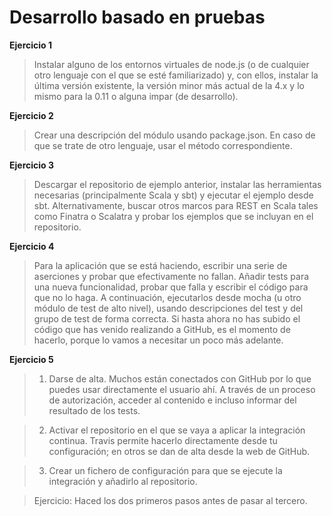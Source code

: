 # Desarrollo basado en pruebas

**Ejercicio 1**

>Instalar alguno de los entornos virtuales de node.js (o de cualquier otro lenguaje con el que se esté familiarizado) y, con ellos, instalar la última versión existente, la versión minor más actual de la 4.x y lo mismo para la 0.11 o alguna impar (de desarrollo).


**Ejercicio 2**

>Crear una descripción del módulo usando package.json. En caso de que se trate de otro lenguaje, usar el método correspondiente.


**Ejercicio 3**

>Descargar el repositorio de ejemplo anterior, instalar las herramientas necesarias (principalmente Scala y sbt) y ejecutar el ejemplo desde sbt. Alternativamente, buscar otros marcos para REST en Scala tales como Finatra o Scalatra y probar los ejemplos que se incluyan en el repositorio.


**Ejercicio 4**

>Para la aplicación que se está haciendo, escribir una serie de aserciones y probar que efectivamente no fallan. Añadir tests para una nueva funcionalidad, probar que falla y escribir el código para que no lo haga. A continuación, ejecutarlos desde mocha (u otro módulo de test de alto nivel), usando descripciones del test y del grupo de test de forma correcta. Si hasta ahora no has subido el código que has venido realizando a GitHub, es el momento de hacerlo, porque lo vamos a necesitar un poco más adelante.


**Ejercicio 5**

>1. Darse de alta. Muchos están conectados con GitHub por lo que puedes usar directamente el usuario ahí. A través de un proceso de autorización, acceder al contenido e incluso informar del resultado de los tests.

>2. Activar el repositorio en el que se vaya a aplicar la integración continua. Travis permite hacerlo directamente desde tu configuración; en otros se dan de alta desde la web de GitHub.

>3. Crear un fichero de configuración para que se ejecute la integración y añadirlo al repositorio.

>Ejercicio: Haced los dos primeros pasos antes de pasar al tercero.
